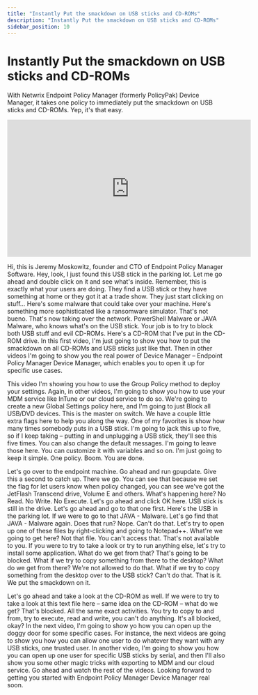 ```yaml
---
title: "Instantly Put the smackdown on USB sticks and CD-ROMs"
description: "Instantly Put the smackdown on USB sticks and CD-ROMs"
sidebar_position: 10
---
```

# Instantly Put the smackdown on USB sticks and CD-ROMs

With Netwrix Endpoint Policy Manager (formerly PolicyPak) Device Manager, it takes one policy to
immediately put the smackdown on USB sticks and CD-ROMs. Yep, it's that easy.

<iframe width="560" height="315" src="https://www.youtube.com/embed/eOroAq0Wakg" title="Endpoint Policy Device Manager: Instantly Put the smackdown on USB sticks and CD-ROMs" frameborder="0" allow="accelerometer; autoplay; clipboard-write; encrypted-media; gyroscope; picture-in-picture; web-share" allowfullscreen="1"></iframe>

Hi, this is Jeremy Moskowitz, founder and CTO of Endpoint Policy Manager Software. Hey, look, I just
found this USB stick in the parking lot. Let me go ahead and double click on it and see what's
inside. Remember, this is exactly what your users are doing. They find a USB stick or they have
something at home or they got it at a trade show. They just start clicking on stuff... Here's some
malware that could take over your machine. Here's something more sophisticated like a ransomware
simulator. That's not bueno. That's now taking over the network. PowerShell Malware or JAVA Malware,
who knows what's on the USB stick. Your job is to try to block both USB stuff and evil CD-ROMs.
Here's a CD-ROM that I've put in the CD-ROM drive. In this first video, I'm just going to show you
how to put the smackdown on all CD-ROMs and USB sticks just like that. Then in other videos I'm
going to show you the real power of Device Manager – Endpoint Policy Manager Device Manager, which
enables you to open it up for specific use cases.

This video I'm showing you how to use the Group Policy method to deploy your settings. Again, in
other videos, I'm going to show you how to use your MDM service like InTune or our cloud service to
do so. We're going to create a new Global Settings policy here, and I'm going to just Block all
USB/DVD devices. This is the master on switch. We have a couple little extra flags here to help you
along the way. One of my favorites is show how many times somebody puts in a USB stick. I'm going to
jack this up to five, so if I keep taking – putting in and unplugging a USB stick, they'll see this
five times. You can also change the default messages. I'm going to leave those here. You can
customize it with variables and so on. I'm just going to keep it simple. One policy. Boom. You are
done.

Let's go over to the endpoint machine. Go ahead and run gpupdate. Give this a second to catch up.
There we go. You can see that because we set the flag for let users know when policy changed, you
can see we've got the JetFlash Transcend drive, Volume E and others. What's happening here? No Read.
No Write. No Execute. Let's go ahead and click OK here. USB stick is still in the drive. Let's go
ahead and go to that one first. Here's the USB in the parking lot. If we were to go to that JAVA -
Malware. Let's go find that JAVA - Malware again. Does that run? Nope. Can't do that. Let's try to
open up one of these files by right-clicking and going to Notepad++. What're we going to get here?
Not that file. You can't access that. That's not available to you. If you were to try to take a look
or try to run anything else, let's try to install some application. What do we get from that? That's
going to be blocked. What if we try to copy something from there to the desktop? What do we get from
there? We're not allowed to do that. What if we try to copy something from the desktop over to the
USB stick? Can't do that. That is it. We put the smackdown on it.

Let's go ahead and take a look at the CD-ROM as well. If we were to try to take a look at this text
file here – same idea on the CD-ROM – what do we get? That's blocked. All the same exact activities.
You try to copy to and from, try to execute, read and write, you can't do anything. It's all
blocked, okay? In the next video, I'm going to show yo how you can open up the doggy door for some
specific cases. For instance, the next videos are going to show you how you can allow one user to do
whatever they want with any USB sticks, one trusted user. In another video, I'm going to show you
how you can open up one user for specific USB sticks by serial, and then I'll also show you some
other magic tricks with exporting to MDM and our cloud service. Go ahead and watch the rest of the
videos. Looking forward to getting you started with Endpoint Policy Manager Device Manager real
soon.
